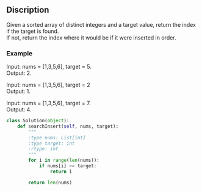 ## Discription

Given a sorted array of distinct integers and a target value, return the index if the target is found.   
If not, return the index where it would be if it were inserted in order.  

### Example
Input: nums = [1,3,5,6], target = 5.   
Output: 2. 

Input: nums = [1,3,5,6], target = 2  
Output: 1. 
 
Input: nums = [1,3,5,6], target = 7.   
Output: 4.   
 
```python
class Solution(object):
    def searchInsert(self, nums, target):
        """
        :type nums: List[int]
        :type target: int
        :rtype: int
        """
        for i in range(len(nums)):
            if nums[i] >= target:
                return i

        return len(nums)
 
